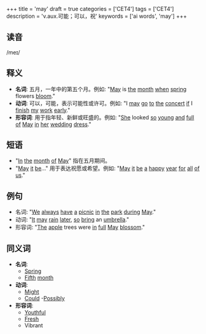 +++
title = 'may'
draft = true
categories = ['CET4']
tags = ['CET4']
description = 'v.aux.可能；可以，祝'
keywords = ['ai words', 'may']
+++

## 读音
/meɪ/

## 释义
- **名词**: 五月，一年中的第五个月。例如: "[May](/zh/post/may/) is [the](/zh/post/the/) [month](/zh/post/month/) [when](/zh/post/when/) [spring](/zh/post/spring/) flowers [bloom](/zh/post/bloom/)."
- **动词**: 可以，可能，表示可能性或许可。例如: "I [may](/zh/post/may/) [go](/zh/post/go/) [to](/zh/post/to/) [the](/zh/post/the/) [concert](/zh/post/concert/) [if](/zh/post/if/) I [finish](/zh/post/finish/) [my](/zh/post/my/) [work](/zh/post/work/) [early](/zh/post/early/)."
- **形容词**: 用于指年轻、新鲜或旺盛的。例如: "[She](/zh/post/she/) looked [so](/zh/post/so/) [young](/zh/post/young/) [and](/zh/post/and/) [full](/zh/post/full/) [of](/zh/post/of/) [May](/zh/post/may/) [in](/zh/post/in/) [her](/zh/post/her/) [wedding](/zh/post/wedding/) [dress](/zh/post/dress/)."

## 短语
- "[In](/zh/post/in/) [the](/zh/post/the/) [month](/zh/post/month/) [of](/zh/post/of/) [May](/zh/post/may/)" 指在五月期间。
- "[May](/zh/post/may/) [it](/zh/post/it/) [be](/zh/post/be/)..." 用于表达祝愿或希望。例如: "[May](/zh/post/may/) [it](/zh/post/it/) [be](/zh/post/be/) [a](/zh/post/a/) [happy](/zh/post/happy/) [year](/zh/post/year/) [for](/zh/post/for/) [all](/zh/post/all/) [of](/zh/post/of/) [us](/zh/post/us/)."

## 例句
- 名词: "[We](/zh/post/we/) [always](/zh/post/always/) [have](/zh/post/have/) [a](/zh/post/a/) [picnic](/zh/post/picnic/) [in](/zh/post/in/) [the](/zh/post/the/) [park](/zh/post/park/) [during](/zh/post/during/) [May](/zh/post/may/)."
- 动词: "[It](/zh/post/it/) [may](/zh/post/may/) [rain](/zh/post/rain/) [later](/zh/post/later/), [so](/zh/post/so/) [bring](/zh/post/bring/) an [umbrella](/zh/post/umbrella/)."
- 形容词: "[The](/zh/post/the/) [apple](/zh/post/apple/) trees were [in](/zh/post/in/) [full](/zh/post/full/) [May](/zh/post/may/) [blossom](/zh/post/blossom/)."

## 同义词
- **名词**:
  - [Spring](/zh/post/spring/)
  - [Fifth](/zh/post/fifth/) [month](/zh/post/month/)
- **动词**:
  - [Might](/zh/post/might/)
  - [Could](/zh/post/could/)
  -[Possibly](/zh/post/possibly/)
- **形容词**:
  - [Youthful](/zh/post/youthful/)
  - [Fresh](/zh/post/fresh/)
  - Vibrant
